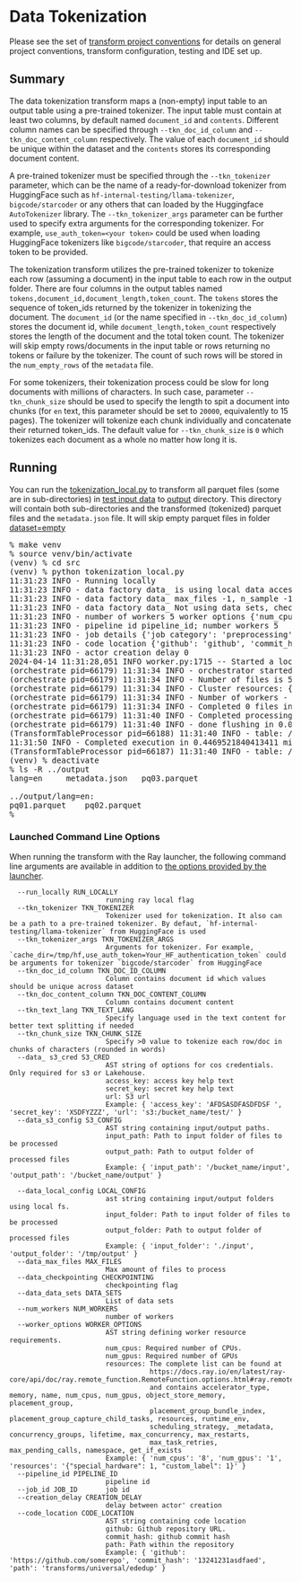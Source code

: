 # Data Tokenization
Please see the set of
[transform project conventions](../../README.md)
for details on general project conventions, transform configuration,
testing and IDE set up.

## Summary 
The data tokenization transform maps a (non-empty) input table to an output table using a pre-trained tokenizer.
The input table must contain at least two columns, by default named `document_id` and `contents`. Different column names can be specified through `--tkn_doc_id_column` and `--tkn_doc_content_column` respectively.
The value of each `document_id` should be unique within the dataset and the `contents` stores
its corresponding document content.

A pre-trained tokenizer must be specified through the `--tkn_tokenizer` parameter,
which can be the name of a ready-for-download tokenizer
from HuggingFace such as `hf-internal-testing/llama-tokenizer`, `bigcode/starcoder` or any others that can loaded by the Huggingface `AutoTokenizer` library.
The `--tkn_tokenizer_args` parameter can be further used to specify extra arguments for the corresponding tokenizer. For example,
`use_auth_token=<your token>` could be used when loading HuggingFace tokenizers like `bigcode/starcoder`, that require an access token to be provided.

The tokenization transform utilizes the pre-trained tokenizer to tokenize each row (assuming a document) in the input table
to each row in the output folder. There are four columns in the output tables named `tokens,document_id,document_length,token_count`. 
The `tokens` stores the sequence of token_ids returned by the tokenizer in tokenizing the document. The `document_id` (or the name specified in `--tkn_doc_id_column`) stores the document id,
while `document_length,token_count` respectively stores the length of the document and the total token count. 
The tokenizer will skip empty rows/documents in the input table or rows returning no tokens or failure by the tokenizer.
The count of such rows will be stored in the `num_empty_rows` of the `metadata` file.

For some tokenizers, their tokenization process could be slow for long documents with millions of characters.
In such case, parameter `--tkn_chunk_size` should be used to specify the length to spit a document into chunks
(for `en` text, this parameter should be set to `20000`, equivalently to 15 pages).
The tokenizer will tokenize each chunk individually and concatenate their returned token_ids. 
The default value for `--tkn_chunk_size` is `0` which tokenizes each document as a whole no matter how long it is. 


## Running
You can run the [tokenization_local.py](src/tokenization_local_ray.py) to
transform all parquet files (some are in sub-directories) in [test input data](test-data/ds01/input) 
to [output](output) directory. This directory will contain both sub-directories and the transformed (tokenized)
parquet files and the `metadata.json` file. It will skip empty parquet files in folder [dataset=empty](test-data/ds01/input/lang=en/dataset=empty) 
<pre>
% make venv
% source venv/bin/activate
(venv) % cd src
(venv) % python tokenization_local.py
11:31:23 INFO - Running locally
11:31:23 INFO - data factory data_ is using local data accessinput_folder - /Users/boris/Projects/data-prep-lab-inner/transforms/universal/tokenization/test-data/ds01/input output_folder - /Users/boris/Projects/data-prep-lab-inner/transforms/universal/tokenization/output/ds01
11:31:23 INFO - data factory data_ max_files -1, n_sample -1
11:31:23 INFO - data factory data_ Not using data sets, checkpointing False, max files -1, random samples -1, files to use ['.parquet']
11:31:23 INFO - number of workers 5 worker options {'num_cpus': 0.8}
11:31:23 INFO - pipeline id pipeline_id; number workers 5
11:31:23 INFO - job details {'job category': 'preprocessing', 'job name': 'Tokenization', 'job type': 'ray', 'job id': 'job_id'}
11:31:23 INFO - code location {'github': 'github', 'commit_hash': '12345', 'path': 'path'}
11:31:23 INFO - actor creation delay 0
2024-04-14 11:31:28,051	INFO worker.py:1715 -- Started a local Ray instance. View the dashboard at 127.0.0.1:8265 
(orchestrate pid=66179) 11:31:34 INFO - orchestrator started at 2024-04-14 11:31:34
(orchestrate pid=66179) 11:31:34 INFO - Number of files is 5, source profile {'max_file_size': 0.011751174926757812, 'min_file_size': 0.0024614334106445312, 'total_file_size': 0.031197547912597656}
(orchestrate pid=66179) 11:31:34 INFO - Cluster resources: {'cpus': 16, 'gpus': 0, 'memory': 12.310983276925981, 'object_store': 2.0}
(orchestrate pid=66179) 11:31:34 INFO - Number of workers - 5 with {'num_cpus': 0.8} each
(orchestrate pid=66179) 11:31:34 INFO - Completed 0 files in 6.432930628458659e-05 min. Waiting for completion
(orchestrate pid=66179) 11:31:40 INFO - Completed processing in 0.09031039873758952 min
(orchestrate pid=66179) 11:31:40 INFO - done flushing in 0.002071857452392578 sec
(TransformTableProcessor pid=66188) 11:31:40 INFO - table: /Users/boris/Projects/data-prep-lab-inner/transforms/universal/tokenization/test-data/ds01/input/lang=en/dataset=empty/dpv08_cc01.snappy.parquet is empty, skipping processing
11:31:50 INFO - Completed execution in 0.4469521840413411 min, execution result 0
(TransformTableProcessor pid=66187) 11:31:40 INFO - table: /Users/boris/Projects/data-prep-lab-inner/transforms/universal/tokenization/test-data/ds01/input/lang=en/dataset=empty/dpv08_cc02.snappy.parquet is empty, skipping processing
(venv) % deactivate
% ls -R ../output
lang=en		metadata.json	pq03.parquet

../output/lang=en:
pq01.parquet	pq02.parquet
%
</pre>



### Launched Command Line Options 
When running the transform with the Ray launcher,
the following command line arguments are available in addition to 
[the options provided by the launcher](../../../data-processing-lib/doc/launcher-options.md).
```
  --run_locally RUN_LOCALLY
                        running ray local flag
  --tkn_tokenizer TKN_TOKENIZER
                        Tokenizer used for tokenization. It also can be a path to a pre-trained tokenizer. By defaut, `hf-internal-testing/llama-tokenizer` from HuggingFace is used
  --tkn_tokenizer_args TKN_TOKENIZER_ARGS
                        Arguments for tokenizer. For example, `cache_dir=/tmp/hf,use_auth_token=Your_HF_authentication_token` could be arguments for tokenizer `bigcode/starcoder` from HuggingFace
  --tkn_doc_id_column TKN_DOC_ID_COLUMN
                        Column contains document id which values should be unique across dataset
  --tkn_doc_content_column TKN_DOC_CONTENT_COLUMN
                        Column contains document content
  --tkn_text_lang TKN_TEXT_LANG
                        Specify language used in the text content for better text splitting if needed
  --tkn_chunk_size TKN_CHUNK_SIZE
                        Specify >0 value to tokenize each row/doc in chunks of characters (rounded in words)
  --data_ s3_cred S3_CRED     
                        AST string of options for cos credentials. Only required for s3 or Lakehouse.
                        access_key: access key help text
                        secret_key: secret key help text
                        url: S3 url
                        Example: { 'access_key': 'AFDSASDFASDFDSF ', 'secret_key': 'XSDFYZZZ', 'url': 's3:/bucket_name/test/' }
  --data_s3_config S3_CONFIG
                        AST string containing input/output paths.
                        input_path: Path to input folder of files to be processed
                        output_path: Path to output folder of processed files
                        Example: { 'input_path': '/bucket_name/input', 'output_path': '/bucket_name/output' }
 
  --data_local_config LOCAL_CONFIG
                        ast string containing input/output folders using local fs.
                        input_folder: Path to input folder of files to be processed
                        output_folder: Path to output folder of processed files
                        Example: { 'input_folder': './input', 'output_folder': '/tmp/output' }
  --data_max_files MAX_FILES
                        Max amount of files to process
  --data_checkpointing CHECKPOINTING
                        checkpointing flag
  --data_data_sets DATA_SETS
                        List of data sets
  --num_workers NUM_WORKERS
                        number of workers
  --worker_options WORKER_OPTIONS
                        AST string defining worker resource requirements.
                        num_cpus: Required number of CPUs.
                        num_gpus: Required number of GPUs
                        resources: The complete list can be found at
                                   https://docs.ray.io/en/latest/ray-core/api/doc/ray.remote_function.RemoteFunction.options.html#ray.remote_function.RemoteFunction.options
                                   and contains accelerator_type, memory, name, num_cpus, num_gpus, object_store_memory, placement_group,
                                   placement_group_bundle_index, placement_group_capture_child_tasks, resources, runtime_env,
                                   scheduling_strategy, _metadata, concurrency_groups, lifetime, max_concurrency, max_restarts,
                                   max_task_retries, max_pending_calls, namespace, get_if_exists
                        Example: { 'num_cpus': '8', 'num_gpus': '1', 'resources': '{"special_hardware": 1, "custom_label": 1}' }
  --pipeline_id PIPELINE_ID
                        pipeline id
  --job_id JOB_ID       job id
  --creation_delay CREATION_DELAY
                        delay between actor' creation
  --code_location CODE_LOCATION
                        AST string containing code location
                        github: Github repository URL.
                        commit_hash: github commit hash
                        path: Path within the repository
                        Example: { 'github': 'https://github.com/somerepo', 'commit_hash': '13241231asdfaed', 'path': 'transforms/universal/ededup' }
```
